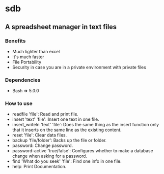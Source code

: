 # sdb
## A spreadsheet manager in text files

### Benefits

* Much lighter than excel
* It's much faster
* File Portability
* Security in case you are in a private environment with private files

### Dependencies

* Bash => 5.0.0

### How to use

* readfile 'file': Read and print file.
* insert 'text' 'file': Insert one text in one file.
* insert_writeln 'text' 'file': Does the same thing as the insert function only that it inserts on the same line as the existing content.
* reset 'file': Clear data files.
* backup 'file/folder': Backs up the file or folder.
* password: Change password.
* password-active 'true/false': Configures whether to make a database change when asking for a password.
* find 'What do you seek' 'file': Find one info in one file.
* help: Print Documentation.
